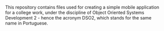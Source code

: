 
This repository contains files used for creating a simple mobile application for a college work, under the discipline of Object Oriented Systems Development 2 - hence the acronym DSO2, which stands for the same name in Portuguese.

